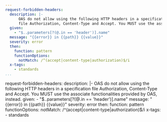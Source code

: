```yaml
--- 
request-forbidden-headers: 
  description: |-
      OAS do not allow using the following HTTP headers in a specification
      file Authorization, Content-Type and Accept. You MUST use the associate functionalities provided by OAS, instead.
  given: 
    - "$..parameters[?(@.in == 'header')].name"
  message: "{{error}} in {{path}} {{value}}"
  severity: error
  then: 
    function: pattern
    functionOptions: 
      notMatch: /^(accept|content-type|authorization)$/i
  x-tags: 
    - standards   
...
```

request-forbidden-headers: 
  description: |-
      OAS do not allow using the following HTTP headers in a specification
      file Authorization, Content-Type and Accept. You MUST use the associate functionalities provided by OAS, instead.
  given: 
    - "$..parameters[?(@.in == 'header')].name"
  message: "{{error}} in {{path}} {{value}}"
  severity: error
  then: 
    function: pattern
    functionOptions: 
      notMatch: /^(accept|content-type|authorization)$/i
  x-tags: 
    - standards 
